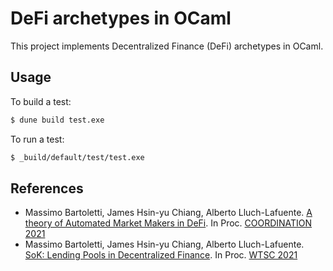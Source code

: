 # DeFi archetypes in OCaml

This project implements Decentralized Finance (DeFi) archetypes in OCaml.

Usage
-----

To build a test:
```sh
$ dune build test.exe
```

To run a test:
```sh
$ _build/default/test/test.exe
```

References
----------

* Massimo Bartoletti, James Hsin-yu Chiang, Alberto Lluch-Lafuente. [A theory of Automated Market Makers in DeFi](https://arxiv.org/abs/2102.11350). In Proc. [COORDINATION 2021](https://www.discotec.org/2021/coordination)
* Massimo Bartoletti, James Hsin-yu Chiang, Alberto Lluch-Lafuente. [SoK: Lending Pools in Decentralized Finance](https://arxiv.org/abs/2012.13230). In Proc. [WTSC 2021](https://fc21.ifca.ai/wtsc/)
